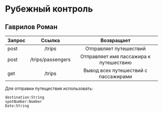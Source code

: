 # Рубежный контроль
## Гаврилов Роман


|Запрос|Ссылка|Возвращает|
|:---|:---:|:---:|
|post|/trips|Отправляет путешествий|
|post|/trips/passengers|Отправляет имя пассажира к путешествию|
|get|/trips|Вывод всех путешествий с пассажирами|


Для отправки путеществия использовать:
```
destination:String
spotNumber:Number
Date:String
```

